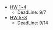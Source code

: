 * [HW 1~4](https://github.com/jumbokh/nknu-class/blob/main/Homeworks/20210823_%E6%9C%80%E6%96%B0%E4%BA%BA%E5%B7%A5%E6%99%BA%E6%85%A7%E6%A6%82%E8%AB%96%E5%90%ABAIL%E5%9C%8B%E9%9A%9B%E8%AA%8D%E8%AD%89.docx)
    * DeadLine: 9/7
* [HW 5~8](https://github.com/jumbokh/nknu-class/blob/main/Homeworks/20210830_%E6%9C%80%E6%96%B0%E4%BA%BA%E5%B7%A5%E6%99%BA%E6%85%A7%E6%A6%82%E8%AB%96%E5%90%ABAIL%E5%9C%8B%E9%9A%9B%E8%AA%8D%E8%AD%89.docx)
    * DeadLine: 9/14
